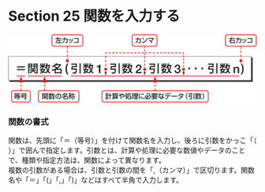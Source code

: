 # Section 25 関数を入力する

![](008.png)

### 関数の書式

関数は、先頭に「＝（等号）」を付けて関数名を入力し、後ろに引数をかっこ「（ ）」で囲んで指定します。引数とは、計算や処理に必要な数値やデータのことで、種類や指定方法は、関数によって異なります。  
複数の引数がある場合は、引数と引数の間を「,（カンマ）」で区切ります。関数名や「＝」「(」「,」「)」などはすべて半角で入力します。


